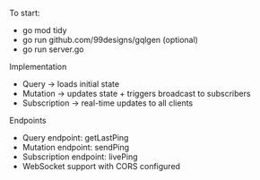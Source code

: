 To start:

- go mod tidy
- go run github.com/99designs/gqlgen (optional)
- go run server.go


Implementation
- Query -> loads initial state
- Mutation -> updates state + triggers broadcast to subscribers
- Subscription -> real-time updates to all clients

Endpoints
- Query endpoint: getLastPing
- Mutation endpoint: sendPing
- Subscription endpoint: livePing
- WebSocket support with CORS configured
